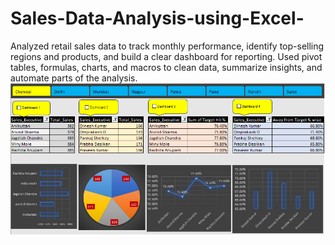 # Sales-Data-Analysis-using-Excel-
Analyzed retail sales data to track monthly performance, identify top-selling regions and products, and build a clear  dashboard for reporting. Used pivot tables, formulas, charts, and macros to clean data, summarize insights, and automate  parts of the analysis.
![image alt](https://github.com/bhaveshksh/Sales-Data-Analysis-using-Excel-/blob/29794fafe5a80bd9274ed1307e3997e9b6d2bd07/Sales%20Dashboard.png)
